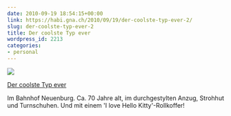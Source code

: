 ```yaml
---
date: 2010-09-19 18:54:15+00:00
link: https://habi.gna.ch/2010/09/19/der-coolste-typ-ever-2/
slug: der-coolste-typ-ever-2
title: Der coolste Typ ever
wordpress_id: 2213
categories:
- personal
---
```


[![](https://static.flickr.com/4111/5004172841_7a92caec19_m.jpg)](https://www.flickr.com/photos/habi/5004172841/)

[Der coolste Typ ever](https://www.flickr.com/photos/habi/5004172841/)

Im Bahnhof Neuenburg.
Ca. 70 Jahre alt, im durchgestylten Anzug, Strohhut und Turnschuhen.
Und mit einem 'I love Hello Kitty'-Rollkoffer!
